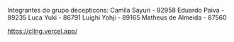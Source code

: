 Integrantes do grupo decepticons:
Camila Sayuri - 92958
Eduardo Paiva - 89235
Luca Yuki - 86791
Luighi Yohji - 89165
Matheus de Almeida - 87560

https://cllng.vercel.app/
